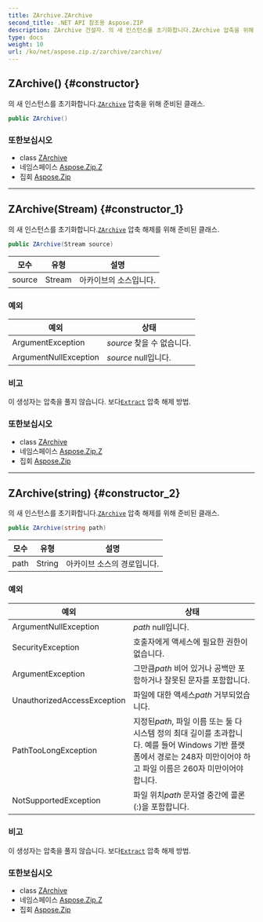 ```yaml
---
title: ZArchive.ZArchive
second_title: .NET API 참조용 Aspose.ZIP
description: ZArchive 건설자. 의 새 인스턴스를 초기화합니다.ZArchive 압축을 위해 준비된 클래스.
type: docs
weight: 10
url: /ko/net/aspose.zip.z/zarchive/zarchive/
---
```

## ZArchive() {#constructor}

의 새 인스턴스를 초기화합니다.[`ZArchive`](../) 압축을 위해 준비된 클래스.

```csharp
public ZArchive()
```

### 또한보십시오

* class [ZArchive](../)
* 네임스페이스 [Aspose.Zip.Z](../../zarchive/)
* 집회 [Aspose.Zip](../../../)

---

## ZArchive(Stream) {#constructor_1}

의 새 인스턴스를 초기화합니다.[`ZArchive`](../) 압축 해제를 위해 준비된 클래스.

```csharp
public ZArchive(Stream source)
```

| 모수 | 유형 | 설명 |
| --- | --- | --- |
| source | Stream | 아카이브의 소스입니다. |

### 예외

| 예외 | 상태 |
| --- | --- |
| ArgumentException | *source* 찾을 수 없습니다. |
| ArgumentNullException | *source* null입니다. |

### 비고

이 생성자는 압축을 풀지 않습니다. 보다[`Extract`](../extract/) 압축 해제 방법.

### 또한보십시오

* class [ZArchive](../)
* 네임스페이스 [Aspose.Zip.Z](../../zarchive/)
* 집회 [Aspose.Zip](../../../)

---

## ZArchive(string) {#constructor_2}

의 새 인스턴스를 초기화합니다.[`ZArchive`](../) 압축 해제를 위해 준비된 클래스.

```csharp
public ZArchive(string path)
```

| 모수 | 유형 | 설명 |
| --- | --- | --- |
| path | String | 아카이브 소스의 경로입니다. |

### 예외

| 예외 | 상태 |
| --- | --- |
| ArgumentNullException | *path* null입니다. |
| SecurityException | 호출자에게 액세스에 필요한 권한이 없습니다. |
| ArgumentException | 그만큼*path* 비어 있거나 공백만 포함하거나 잘못된 문자를 포함합니다. |
| UnauthorizedAccessException | 파일에 대한 액세스*path* 거부되었습니다. |
| PathTooLongException | 지정된*path*, 파일 이름 또는 둘 다 시스템 정의 최대 길이를 초과합니다. 예를 들어 Windows 기반 플랫폼에서 경로는 248자 미만이어야 하고 파일 이름은 260자 미만이어야 합니다. |
| NotSupportedException | 파일 위치*path* 문자열 중간에 콜론(:)을 포함합니다. |

### 비고

이 생성자는 압축을 풀지 않습니다. 보다[`Extract`](../extract/) 압축 해제 방법.

### 또한보십시오

* class [ZArchive](../)
* 네임스페이스 [Aspose.Zip.Z](../../zarchive/)
* 집회 [Aspose.Zip](../../../)


